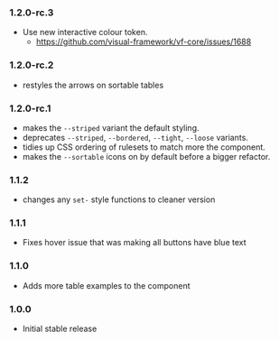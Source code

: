 ### 1.2.0-rc.3

* Use new interactive colour token.
  * https://github.com/visual-framework/vf-core/issues/1688

### 1.2.0-rc.2

* restyles the arrows on sortable tables

### 1.2.0-rc.1

* makes the `--striped` variant the default styling.
* deprecates `--striped`, `--bordered`, `--tight`, `--loose` variants.
* tidies up CSS ordering of rulesets to match more the component.
* makes the `--sortable` icons on by default before a bigger refactor.

### 1.1.2

* changes any `set-` style functions to cleaner version

### 1.1.1

* Fixes hover issue that was making all buttons have blue text

### 1.1.0

* Adds more table examples to the component

### 1.0.0

* Initial stable release
